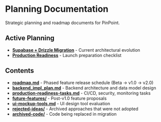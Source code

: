 # Planning Documentation

Strategic planning and roadmap documents for PinPoint.

## Active Planning

- **[Supabase + Drizzle Migration](../migration/supabase-drizzle/)** - Current architectural evolution
- **[Production Readiness](./production-readiness-tasks.md)** - Launch preparation checklist

## Contents

- **[roadmap.md](./roadmap.md)** - Phased feature release schedule (Beta → v1.0 → v2.0)
- **[backend_impl_plan.md](./backend_impl_plan.md)** - Backend architecture and data model design
- **[production-readiness-tasks.md](./production-readiness-tasks.md)** - CI/CD, security, monitoring tasks
- **[future-features/](./future-features/)** - Post-v1.0 feature proposals
- **[ui-mockup-tools.md](./ui-mockup-tools.md)** - UI design tool evaluation
- **[rejected-ideas/](./rejected-ideas/)** - Archived approaches that were not adopted
- **[archived-code/](./archived-code/)** - Code being replaced in migration
